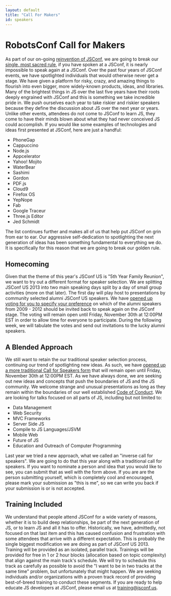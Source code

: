 ```yaml
---
layout: default
title: "Call For Makers"
id: speakers
---
```



# RobotsConf Call for Makers

As part of our on-going [reinvention of JSConf](http://www.voodootikigod.com/a-jsconf-reflection), we are going to break our [single, most sacred rule](http://www.voodootikigod.com/how-i-pick-speakers-for-jsconf), if you have spoken at a JSConf, it is nearly impossible to speak again at a JSConf. Over the past four years of JSConf events, we have spotlighted individuals that would otherwise never get a stage. We have given a platform for risky, crazy, and amazing things to flourish into even bigger, more widely-known products, ideas, and libraries. Many of the brightest things in JS over the last five years have their roots deeply engrained with JSConf and this is something we take incredible pride in. We push ourselves each year to take riskier and riskier speakers because they define the discussion about JS over the next year or years. Unlike other events, attendees do not come to JSConf to learn JS, they come to have their minds blown about what they had never conceived JS could accomplish. If you would like some examples of technologies and ideas first presented at JSConf, here are just a handful:

* PhoneGap
* Cappuccino
* Node.js
* Appcelerator
* Yahoo! Mojito
* WaterBear
* Sashimi
* Gordon
* PDF.js
* Cloud9
* Firefox OS
* YepNope
* Fab
* Google Traceur
* Three.js Editor
* Jed Schmidt

The list continues further and makes all of us that help put JSConf on grin from ear to ear. Our aggressive self-dedication to spotlighting the next generation of ideas has been something fundamental to everything we do. It is specifically for this reason that we are going to break our golden rule.

## Homecoming
Given that the theme of this year's JSConf US is "5th Year Family Reunion", we want to try out a different format for speaker selection. We are splitting JSConf US 2013 into two main speaking days split by a day of small group activities (more on that later). The first day will play host to presentations by community selected alumni JSConf US speakers. We have [opened up voting for you to specify your preference](https://docs.google.com/spreadsheet/viewform?formkey=dGFrYTZZNEpVWkI3QVdXMi1KUldGTlE6MQ) on which of the alumni speakers from 2009 - 2012 should be invited back to speak again on the JSConf stage. The voting will remain open until Friday, November 30th at 12:00PM EST in order to allow time for everyone to participate. During the following week, we will tabulate the votes and send out invitations to the lucky alumni speakers.

## A Blended Approach
We still want to retain the our traditional speaker selection process, continuing our trend of spotlighting new ideas. As such, we have [opened up a more traditional Call for Speakers form](https://docs.google.com/spreadsheet/viewform?formkey=dHJ5SXJSNUhpeTA4eEE1b216amoxaGc6MA) that will remain open until Friday, November 30th at 12:00PM EST. As we have always done, we are seeking out new ideas and concepts that push the boundaries of JS and the JS community. We welcome strange and unusual presentations as long as they remain within the boundaries of our well established [Code of Conduct](http://jsconf.com/codeofconduct.html). We are looking for talks focused on all parts of JS, including but not limited to:

* Data Management
* Web Security
* MVC Frameworks
* Server Side JS
* Compile to JS Languages/JSVM
* Mobile Web
* Future of JS
* Education and Outreach of Computer Programming

Last year we tried a new approach, what we called an "inverse call for speakers". We are going to do that this year along with a traditional call for speakers. If you want to nominate a person and idea that you would like to see, you can submit that as well with the form above. If you are are the person submitting yourself, which is completely cool and encouraged, please mark your submission as "this is me", so we can write you back if your submission is or is not accepted.


## Training Included
We understand that people attend JSConf for a wide variety of reasons, whether it is to build deep relationships, be part of the next generation of JS, or to learn JS and all it has to offer. Historically, we have, admittedly, not focused on that last item and this has caused confusion and frustration with some attendees that arrive with a different expectation. This is probably the single biggest modification we are doing as part of JSConf US 2013. Training will be provided as an isolated, parallel track. Trainings will be provided for free in 1 or 2 hour blocks (allocation based on topic complexity) that align against the main track's schedule. We will try to schedule this track as carefully as possible to avoid the "I want to be in two tracks at the same time" problem, but unfortunately that might happen. We are seeking individuals and/or organizations with a proven track record of providing best-of-breed training to conduct these segments. If you are ready to help educate JS developers at JSConf, please email us at [training@jsconf.us](training@jsconf.us).
